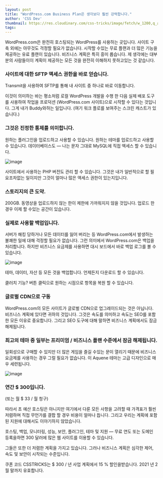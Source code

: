 ```yaml
---
layout: post
title: "WordPress.com Business Plan은 생각보다 훨씬 강력합니다."
author: 'CSS Dev'
thumbnail: https://res.cloudinary.com/css-tricks/image/fetch/w_1200,q_auto,f_auto/https://css-tricks.com/wp-content/uploads/2020/05/wordpresscomm-layouts.png
tags: 
---
```



WordPress.com은 완전히 호스팅되는 WordPress를 사용하는 곳입니다.
 사이트 구축 외에는 아무것도 걱정할 필요가 없습니다.
 시작할 수있는 무료 플랜과 더 많은 기능을 제공하는 유료 플랜이 있습니다.
 비즈니스 계획은 특히 흥미 롭습니다. 제 생각에는 대부분의 사람들이이 계획이 제공하는 모든 것을 완전히 이해하지 못하고있는 것 같습니다.

### 사이트에 대한 SFTP 액세스 권한을 바로 얻습니다.

Transmit을 사용하여 SFTP를 통해 내 사이트 중 하나로 바로 이동합니다.

이것이 의미하는 바는 평소처럼 로컬 WordPress 개발을 수행 한 다음 실제 배포 도구를 사용하여 작업을 프로덕션 (WordPress.com 사이트)으로 시작할 수 있다는 것입니다.
 그게 내가 Buddy와하는 일입니다.
 (여기 워크 플로를 보여주는 스크린 캐스트가 있습니다.)

### 그것은 진정한 통제를 의미합니다.

원하는 플러그인을 업로드하고 사용할 수 있습니다.
 원하는 테마를 업로드하고 사용할 수 있습니다.
 데이터베이스도 — 나는 문자 그대로 MySQL에 직접 액세스 할 수 있습니다.

![image](https://i0.wp.com/css-tricks.com/wp-content/uploads/2021/01/Screen-Shot-2021-01-12-at-11.09.42-AM.png?resize=2212%2C1340&ssl=1)

사이트에서 사용하는 PHP 버전도 관리 할 수 있습니다.
 그것은 내가 일반적으로 할 필요조차없는 일이지만 그것이 얼마나 많은 액세스 권한이 있는지입니다.

### 스토리지의 큰 도약.

200GB.
 동영상을 업로드하지 않는 한이 제한에 가까워지지 않을 것입니다. 업로드 한 경우 이제 할 수있는 공간이 있습니다.

### 실제로 사용할 백업입니다.

서버가 해킹 당하거나 모든 데이터를 잃어 버리는 등 WordPress.com에서 발생하는 불쾌한 일에 대해 걱정할 필요가 없습니다.
 그런 의미에서 WordPress.com은 백업을 처리합니다.
 하지만 비즈니스 요금제를 사용하면 대시 보드에서 바로 백업 로그를 볼 수 있습니다.

![image](https://i2.wp.com/css-tricks.com/wp-content/uploads/2021/01/Screen-Shot-2021-01-12-at-11.20.46-AM.png?resize=2456%2C2618&ssl=1)

테마, 데이터, 자산 등 모든 것을 백업합니다.
 언제든지 다운로드 할 수 있습니다.

클러치 기능?
 버튼 클릭으로 원하는 시점으로 항목을 복원 할 수 있습니다.

### 글로벌 CDN으로 구동

WordPress.com의 모든 사이트가 글로벌 CDN으로 업그레이드되는 것은 아닙니다.
 비즈니스 계획에 있다면 귀하의 것입니다.
 그것은 속도를 의미하고 속도는 SEO를 포함한 모든 이유로 중요합니다.
 그리고 SEO 도구에 대해 말하면 비즈니스 계획에서도 잠금 해제됩니다.

### 최고의 테마 중 일부는 프리미엄 / 비즈니스 플랜 수준에서 잠금 해제됩니다.

일회성으로 구매할 수 있지만 더 많은 게임을 즐길 수있는 문이 열리기 때문에 비즈니스 요금제를 사용하는 경우 그럴 필요가 없습니다.
 이 Aquene 테마는 고급 디자인으로 매우 세련됩니다.

![image](https://i1.wp.com/css-tricks.com/wp-content/uploads/2021/01/Screen-Shot-2021-01-12-at-11.44.14-AM.png?resize=2512%2C2254&ssl=1)

### 연간 $ 300입니다.

(또는 월 $ 33 / 월 청구)

따라서 초 예산 호스팅은 아니지만 여기에서 다룬 모든 사항을 고려할 때 가격표가 훨씬 저렴하며 직접 무언가를 결합 할 경우 비용이 얼마나 듭니다.
 그리고 우리는 계획에 포함 된 지원에 대해서도 이야기하지 않았습니다.

호스팅, 백업, 모니터링, 성능, 보안, 플러그인, 테마 및 지원 — 무료 연도 또는 도메인 등록을하면 300 달러에 많은 웹 사이트를 이용할 수 있습니다.

그들은 또한 더 저렴한 계획을 가지고 있습니다.
 그러나 비즈니스 계획은 심각한 제어, 속도 및 보안이 시작되는 수준입니다.

쿠폰 코드 CSSTRICKS는 $ 300 / 년 사업 계획에서 15 % 할인을받습니다.
 2021 년 2 월 말까지 유효합니다.